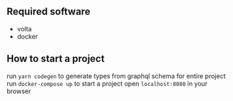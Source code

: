 ## Required software

- volta
- docker

## How to start a project

run `yarn codegen` to generate types from graphql schema for entire project
run `docker-compose up` to start a project
open `localhost:8080` in your browser
